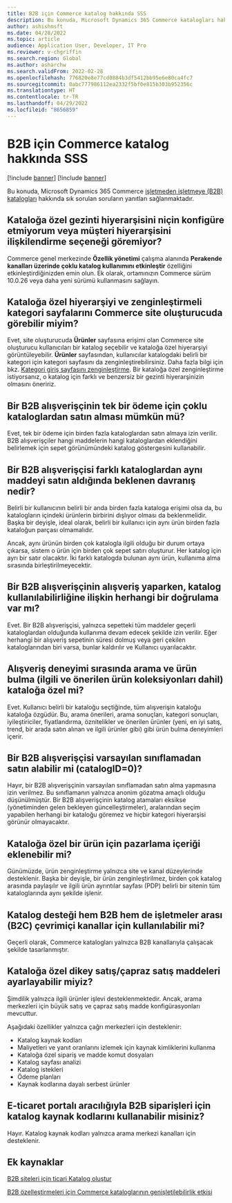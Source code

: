 ```yaml
---
title: B2B için Commerce katalog hakkında SSS
description: Bu konuda, Microsoft Dynamics 365 Commerce katalogları hakkında sık sorulan soruların yanıtları sağlanmaktadır.
author: ashishmsft
ms.date: 04/28/2022
ms.topic: article
audience: Application User, Developer, IT Pro
ms.reviewer: v-chgriffin
ms.search.region: Global
ms.author: asharchw
ms.search.validFrom: 2022-02-28
ms.openlocfilehash: 776820e8e77cd0884b3df5412bb95e6e80ca4fc7
ms.sourcegitcommit: 0abc777986112ea2332f5bf0e815b303b952356c
ms.translationtype: HT
ms.contentlocale: tr-TR
ms.lasthandoff: 04/29/2022
ms.locfileid: "8656859"
---
```

# <a name="commerce-catalogs-for-b2b-faq"></a>B2B için Commerce katalog hakkında SSS

[!include [banner](includes/banner.md)]
[!include [banner](includes/preview-banner.md)]

Bu konuda, Microsoft Dynamics 365 Commerce [işletmeden işletmeye (B2B) katalogları](catalogs-b2b-sites.md) hakkında sık sorulan soruların yanıtları sağlanmaktadır.

## <a name="why-cant-i-configure-a-catalog-specific-navigation-hierarchy-or-see-an-option-to-associate-a-customer-hierarchy"></a>Kataloğa özel gezinti hiyerarşisini niçin konfigüre etmiyorum veya müşteri hiyerarşisini ilişkilendirme seçeneği göremiyor?

Commerce genel merkezinde **Özellik yönetimi** çalışma alanında **Perakende kanalları üzerinde çoklu katalog kullanımını etkinleştir** özelliğini etkinleştirdiğinizden emin olun. Ek olarak, ortamınızın Commerce sürüm 10.0.26 veya daha yeni sürümü kullanmasını sağlayın.

## <a name="can-i-view-the-catalog-specific-hierarchy-and-enrich-category-pages-in-commerce-site-builder"></a>Kataloğa özel hiyerarşiyi ve zenginleştirmeli kategori sayfalarını Commerce site oluşturucuda görebilir miyim?

Evet, site oluşturucuda **Ürünler** sayfasına erişimi olan Commerce site oluşturucu kullanıcıları bir katalog seçebilir ve kataloğa özel hiyerarşiyi görüntüleyebilir. **Ürünler** sayfasından, kullanıcılar katalogdaki belirli bir kategori için kategori sayfasını da zenginleştirebilirsiniz. Daha fazla bilgi için bkz. [Kategori giriş sayfasını zenginleştirme](enrich-category-page.md). Bir kataloğa özel zenginleştirme istiyorsanız, o katalog için farklı ve benzersiz bir gezinti hiyerarşinizin olmasını öneririz.

## <a name="can-a-b2b-shopper-purchase-from-multiple-catalogs-in-a-single-checkout"></a>Bir B2B alışverişçinin tek bir ödeme için çoklu kataloglardan satın alması mümkün mü?

Evet, tek bir ödeme için birden fazla kataloglardan satın almaya izin verilir. B2B alışverişçiler hangi maddelerin hangi kataloglardan eklendiğini belirlemek için sepet görünümündeki katalog göstergesini kullanabilir.

## <a name="if-a-b2b-shopper-purchases-the-same-item-from-different-catalogs-what-is-the-expected-behavior"></a>Bir B2B alışverişçisi farklı kataloglardan aynı maddeyi satın aldığında beklenen davranış nedir?

Belirli bir kullanıcının belirli bir anda birden fazla kataloga erişimi olsa da, bu katalogların içindeki ürünlerin birbirini dışlıyor olması da beklenmelidir. Başka bir deyişle, ideal olarak, belirli bir kullanıcı için aynı ürün birden fazla kataloğun parçası olmamalıdır.

Ancak, aynı ürünün birden çok katalogla ilgili olduğu bir durum ortaya çıkarsa, sistem o ürün için birden çok sepet satırı oluşturur. Her katalog için ayrı bir satır olacaktır. İki farklı katalogda bulunan aynı ürün, kullanıma alma sırasında birleştirilmeyecektir.

## <a name="when-a-b2b-shopper-is-shopping-is-there-any-validation-for-catalog-availability"></a>Bir B2B alışverişçinin alışveriş yaparken, katalog kullanılabilirliğine ilişkin herhangi bir doğrulama var mı?

Evet. Bir B2B alışverişçisi, yalnızca sepetteki tüm maddeler geçerli kataloglardan olduğunda kullanıma devam edecek şekilde izin verilir. Eğer herhangi bir alışveriş sepetinin süresi dolmuş veya geri çekilen kataloglarından biri varsa, bunlar kaldırılır ve Kullanıcı uyarılacaktır.

## <a name="during-the-shopping-experience-are-search-and-product-discovery-including-related-and-recommended-product-collections-catalog-specific"></a>Alışveriş deneyimi sırasında arama ve ürün bulma (ilgili ve önerilen ürün koleksiyonları dahil) kataloğa özel mi?

Evet. Kullanıcı belirli bir kataloğu seçtiğinde, tüm alışverişin kataloğu kataloğa özgüdür. Bu, arama önerileri, arama sonuçları, kategori sonuçları, iyileştiriciler, fiyatlandırma, öznitelikler ve önerilen ürünler (yeni, en iyi satış, trend, bir arada satın alınan ve ilgili ürünler gibi) gibi ürün bulma deneyimleri içerir.

## <a name="can-a-b2b-shopper-purchase-from-the-default-assortment-catalogid0"></a>Bir B2B alışverişçisi varsayılan sınıflamadan satın alabilir mi (catalogID=0)?

Hayır, bir B2B alışverişçinin varsayılan sınıflamadan satın alma yapmasına izin verilmez. Bu sınıflamanın yalnızca anonim gözatma amaçlı olduğu düşünülmüştür. Bir B2B alışverişçinin katalog atamaları eksikse (yönetiminden gelen bekleyen güncelleştirmeler), aralarından seçim yapabilen herhangi bir kataloğu göremez ve hiçbir kategori hiyerarşisi görünür olmayacaktır.

## <a name="can-marketing-content-be-curated-for-a-product-that-is-specific-to-a-catalog"></a>Kataloğa özel bir ürün için pazarlama içeriği eklenebilir mi?

Günümüzde, ürün zenginleştirme yalnızca site ve kanal düzeylerinde desteklenir. Başka bir deyişle, bir ürün zenginleştirilmez, birden çok katalog arasında paylaşılır ve ilgili ürün ayrıntılar sayfası (PDP) belirli bir sitenin tüm kataloglarında aynı şekilde işlenir.

## <a name="is-catalog-support-available-for-both-b2b-and-business-to-consumer-b2c-online-channels"></a>Katalog desteği hem B2B hem de işletmeler arası (B2C) çevrimiçi kanallar için kullanılabilir mi?

Geçerli olarak, Commerce katalogları yalnızca B2B kanallarıyla çalışacak şekilde tasarlanmıştır.

## <a name="can-we-set-up-catalog-specific-upsellcross-sell-items"></a>Kataloğa özel dikey satış/çapraz satış maddeleri ayarlayabilir miyiz?

Şimdilik yalnızca ilgili ürünler işlevi desteklenmektedir. Ancak, arama merkezleri için büyük satış ve çapraz satış madde konfigürasyonları mevcuttur.

Aşağıdaki özellikler yalnızca çağrı merkezleri için desteklenir:

- Katalog kaynak kodları
- Maliyetleri ve yanıt oranlarını izlemek için kaynak kimliklerini kullanma
- Kataloğa özel sipariş ve madde komut dosyaları
- Katalog sayfası analizi
- Katalog istekleri
- Ödeme planları
- Kaynak kodlarına dayalı serbest ürünler

## <a name="can-we-use-catalog-source-codes-for-b2b-orders-through-the-e-commerce-portal"></a>E-ticaret portalı aracılığıyla B2B siparişleri için katalog kaynak kodlarını kullanabilir misiniz?

Hayır. Katalog kaynak kodları yalnızca arama merkezi kanalları için desteklenir.

## <a name="additional-resources"></a>Ek kaynaklar

[B2B siteleri için ticari Katalog oluştur](catalogs-b2b-sites.md)

[B2B özelleştirmeleri için Commerce kataloglarının genişletilebilirlik etkisi](catalogs-b2b-sites-dev.md)
